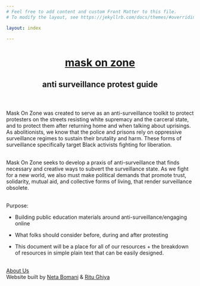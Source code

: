 ```yaml
---
# Feel free to add content and custom Front Matter to this file.
# To modify the layout, see https://jekyllrb.com/docs/themes/#overriding-theme-defaults

layout: index

---
```


<html>


<head>

<meta charset="utf-8" />
<meta http-equiv="x-ua-compatible" content="ie=edge" />
<meta name="viewport" content="width=device-width, initial-scale=1" />

<title> mask on — anti surveillance protest guide </title>

  <link href="{{site.baseurl}}/css/index.css" rel="stylesheet">

</head>

<body class="about" onload="startClock()">

<header>
<div class="mobile-nav header-nav">
<div class="mobile-copy">
<div class="title">

<div class="mask-on">
<h1 class="title"> <a href="{{site.baseurl}}/#">mask on zone</a></h1>
</div>

<div id="clock"> </div>

<div class="mask-on">
<h2 class="subtitle"> anti surveillance protest guide </h2>
</div>

</div>
</div>
</div>
</header>



<div class="protect-yourself-while-you about-copy">
	Mask On Zone was created to serve as an anti-surveillance toolkit to protect protesters on the streets resisting white supremacy and the carceral state, and to protect them after returning home and when talking about uprisings. As abolitionists, we know that the police and prisons rely on oppressive surveillance regimes to sustain their brutality and harm. These forms of surveillance specifically target Black activists fighting for liberation.<br><br>

Mask On Zone seeks to develop a praxis of anti-surveillance that finds necessary and creative ways to subvert the surveillance state. As we fight for a new world, we also must make political demands that promote trust, solidarity, mutual aid, and collective forms of living, that render surveillance obsolete.<br><br>

Purpose:<br>

- Building public education materials around anti-surveillance/engaging online<br>

- What folks should consider before, during and after protesting<br>

- This document will be a place for all of our resources + the breakdown of resources in simple plain text that can be easily designed. <br><br>

</div>





<footer class="flex-row-footer">
  <a class="button bg" href="/about/">About Us</a>
  <div class="credits">Website built by <a href="https://www.netabomani.com/" target="_blank">Neta Bomani</a> & <a href="https://www.ritu.online/" target="_blank">Ritu Ghiya</a></div>
</footer>


<script src="{{site.baseurl}}/js/clock.js"></script>
<script src="{{site.baseurl}}/js/layout.js"></script>


